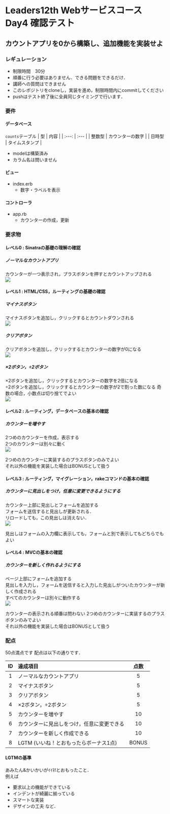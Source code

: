 # Leaders12th Webサービスコース Day4 確認テスト
## カウントアプリを0から構築し、追加機能を実装せよ
### レギュレーション
- 制限時間　30分
- 順番に行う必要はありません．できる問題をできるだけ．
- 講師への質問はできません
- このレポジトリをcloneし，実装を進め，制限時間内にcommitしてください
- pushはテスト終了後に全員同じタイミングで行います．
### 要件
#### データベース
`counts`テーブル
| 型 | 内容 |
| :---: | :--- |
| 整数型 | カウンターの数字 |
| 日時型 | タイムスタンプ |

- modelは構築済み
- カラム名は問いません
#### ビュー
- index.erb
  - 数字・ラベルを表示
#### コントローラ
- app.rb
  - カウンターの作成，更新
### 要求物
#### レベル0 : Sinatraの基礎の理解の確認
##### ノーマルなカウントアプリ
カウンターが一つ表示され，プラスボタンを押すとカウントアップされる  
<img src="https://image.docbase.io/uploads/5f0f4151-cfb1-4c7b-a39f-b94ced75c180.png">

#### レベル1 : HTML/CSS，ルーティングの基礎の確認
##### マイナスボタン
マイナスボタンを追加し，クリックするとカウントダウンされる  
<img src="https://image.docbase.io/uploads/9472cf09-7d02-4370-84d8-4f60e19a6cf6.png">

##### クリアボタン
クリアボタンを追加し，クリックするとカウンターの数字が0になる  
<img src="https://image.docbase.io/uploads/2c032741-f65b-428f-ac31-2e054e1b1387.png">

##### ×2ボタン，÷2ボタン
×2ボタンを追加し，クリックするとカウンターの数字を2倍になる  
÷2ボタンを追加し，クリックするとカウンターの数字が2で割った数になる
奇数の場合，小数点は切り捨てでよい  
<img src="https://image.docbase.io/uploads/4c66a69e-8ac0-470c-8b9c-3a154cbb62f3.png">

#### レベル2 : ルーティング，データベースの基本の確認
##### カウンターを増やす
2つめのカウンターを作成，表示する  
2つのカウンターは別々に動く  
<img src="https://image.docbase.io/uploads/d9c8a378-279c-4f76-8612-ea65653e0e9a.png">

2つめのカウンターに実装するのプラスボタンのみでよい  
それ以外の機能を実装した場合はBONUSとして扱う
#### レベル3 : ルーティング，マイグレーション，rakeコマンドの基本の確認
##### カウンターに見出しをつけ，任意に変更できるようにする
カウンター上部に見出しとフォームを追加する  
フォームを送信すると見出しが更新される．  
リロードしても，この見出しは消えない．  
<img src="https://image.docbase.io/uploads/30466a50-1b2f-4aba-b252-bfb85f47940f.png">

見出しはフォームの入力欄に表示しても，フォームと別で表示してもどちらでもよい
#### レベル4 : MVCの基本の確認
##### カウンターを新しく作れるようにする
ページ上部にフォームを追加する  
見出しを入力し，フォームを送信すると入力した見出しがついたカウンターが新しく作成される  
すべてのカウンターは別々に動作する  
<img src="https://image.docbase.io/uploads/e28aa0d9-6dee-4099-bf82-65d9bd9498a7.png">

カウンターの表示される順番は問わない
2つめのカウンターに実装するのプラスボタンのみでよい  
それ以外の機能を実装した場合はBONUSとして扱う
### 配点
50点満点です
配点は以下の通りです．

| ID | 達成項目 | 点数 |
| :---: | :--- | :---: |
| 1 | ノーマルなカウントアプリ | 5 |
| 2 | マイナスボタン | 5 |
| 3 | クリアボタン | 5 |
| 4 | ×2ボタン，÷2ボタン | 5 |
| 5 | カウンターを増やす | 10 |
| 6 | カウンターに見出しをつけ，任意に変更できる | 10 |
| 7 | カウンターを新しく作成できる | 10 |
| 8 | LGTM (いいね！とおもったらボーナス1点) | BONUS |

#### LGTMの基準
あみたん&かいかいがｲｲﾈ!とおもったこと．  
例えば  
- 要求以上の機能ができている
- インデントが綺麗に揃っている
- スマートな実装
- デザインの工夫
など．
